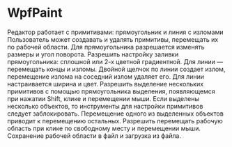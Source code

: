 # WpfPaint

Редактор работает с примитивами: прямоугольник и линия с изломами
Пользователь может создавать и удалять примитивы, перемещать их по рабочей области.
Для прямоугольника разрешается изменять размеры и угол поворота.
Разрешить настройку заливки прямоугольника: сплошной или 2-х цветной градиентной.
Для линии — перемещать концы и изломы. Двойной щелчок по линии создает излом, перемещение излома на соседний излом удаляет его.
Для линии настраивается ширина и цвет.
Разрешить выделение нескольких примитивов с помощью прямоугольника выделения, появляющемся при нажатии Shift, клике и перемещении мыши.
Если выделены несколько объектов, то инструменты для настройки примитивов следует заблокировать.
Перемещение одного из выделенных объектов приводит к перемещению остальных.
Разрешить перемещать рабочую область при клике по свободному месту и перемещении мыши.
Сохранение рабочей области в файл и загрузка из файла.
